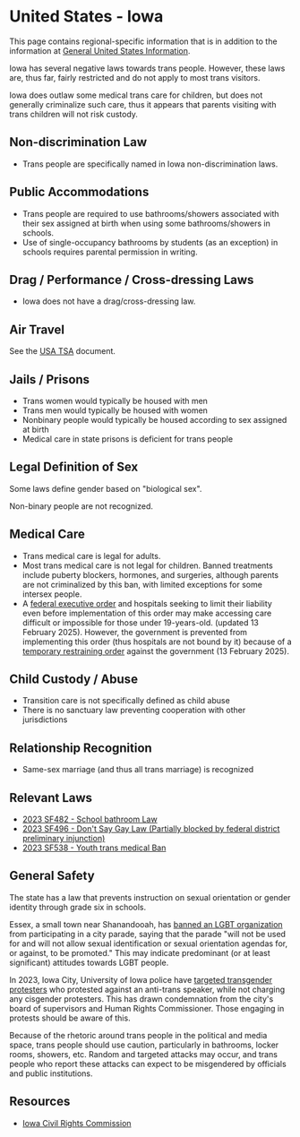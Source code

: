 # United States - Iowa

This page contains regional-specific information that is in addition to
the information at [General United States
Information](notes/usa-general.md).

Iowa has several negative laws towards trans people. However,
these laws are, thus far, fairly restricted and do not apply to most
trans visitors.

Iowa does outlaw some medical trans care for children, but
does not generally criminalize such care, thus it appears that parents
visiting with trans children will not risk custody.

## Non-discrimination Law

 * Trans people are specifically named in Iowa non-discrimination laws.

## Public Accommodations

 * Trans people are required to use bathrooms/showers associated with their
   sex assigned at birth when using some bathrooms/showers in schools.
 * Use of single-occupancy bathrooms by students (as an exception) in
   schools requires parental permission in writing.

## Drag / Performance / Cross-dressing Laws

 * Iowa does not have a drag/cross-dressing law.

## Air Travel

See the [USA TSA](notes/tsa.md) document.

## Jails / Prisons

 * Trans women would typically be housed with men
 * Trans men would typically be housed with women
 * Nonbinary people would typically be housed according to sex
   assigned at birth
 * Medical care in state prisons is deficient for trans people

## Legal Definition of Sex

Some laws define gender based on "biological sex".

Non-binary people are not recognized.

## Medical Care

 * Trans medical care is legal for adults.
 * Most trans medical care is not legal for children. Banned treatments
   include puberty blockers, hormones, and surgeries, although parents
   are not criminalized by this ban, with limited exceptions for
   some intersex people.
 * A [federal executive
   order](https://www.whitehouse.gov/presidential-actions/2025/01/protecting-children-from-chemical-and-surgical-mutilation/)
   and hospitals seeking to limit their liability even before
   implementation of this order may make accessing care difficult or
   impossible for those under 19-years-old. (updated 13 February 2025).
   However, the government is prevented from implementing this order
   (thus hospitals are not bound by it) because of a [temporary
   restraining
   order](https://assets.aclu.org/live/uploads/2025/02/093114651219.pdf)
   against the government (13 February 2025).

## Child Custody / Abuse

 * Transition care is not specifically defined as child abuse
 * There is no sanctuary law preventing cooperation with other
   jurisdictions
 
## Relationship Recognition

 * Same-sex marriage (and thus all trans marriage) is recognized

## Relevant Laws

 * [2023 SF482 - School bathroom Law](https://legiscan.com/IA/text/SF482/id/2754168)
 * [2023 SF496 - Don't Say Gay Law (Partially blocked by federal district preliminary injunction)](https://legiscan.com/IA/text/SF496/id/2794529)
 * [2023 SF538 - Youth trans medical Ban](https://legiscan.com/IA/text/SF538/id/2736348)

## General Safety

The state has a law that prevents instruction on sexual orientation or
gender identity through grade six in schools.

Essex, a small town near Shanandooah, has [banned an LGBT
organization](https://www.kmaland.com/news/aclu-demands-shenandoah-prides-inclusion-in-essex-parade/article_8c16ccb0-4a64-11ee-85be-9b933dd52bdd.html)
from participating in a city parade, saying that the parade "will not be
used for and will not allow sexual identification or sexual orientation
agendas for, or against, to be promoted." This may indicate predominant
(or at least significant) attitudes towards LGBT people.

In 2023, Iowa City, University of Iowa police have [targeted transgender
protesters](https://www.press-citizen.com/story/news/local/2024/02/01/charges-against-seven-trans-protesters-spark-uproar-in-johnson-county-chloe-cole/72426978007/)
who protested against an anti-trans speaker, while not charging any
cisgender protesters.  This has drawn condemnation from the city's
board of supervisors and Human Rights Commissioner. Those engaging in
protests should be aware of this.

Because of the rhetoric around trans people in the political and media
space, trans people should use caution, particularly in bathrooms,
locker rooms, showers, etc.  Random and targeted attacks may occur, and
trans people who report these attacks can expect to be misgendered by
officials and public institutions.

## Resources

 * [Iowa Civil Rights Commission](https://icrc.iowa.gov/)
